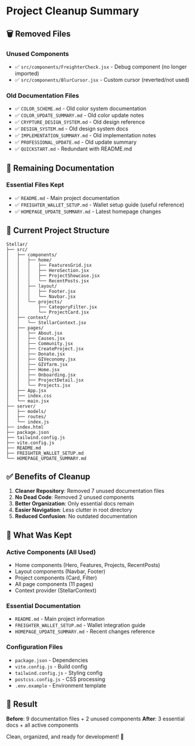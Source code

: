 # Project Cleanup Summary

## 🗑️ Removed Files

### Unused Components
- ✅ `src/components/FreighterCheck.jsx` - Debug component (no longer imported)
- ✅ `src/components/BlurCursor.jsx` - Custom cursor (reverted/not used)

### Old Documentation Files
- ✅ `COLOR_SCHEME.md` - Old color system documentation
- ✅ `COLOR_UPDATE_SUMMARY.md` - Old color update notes
- ✅ `CRYPTURE_DESIGN_SYSTEM.md` - Old design reference
- ✅ `DESIGN_SYSTEM.md` - Old design system docs
- ✅ `IMPLEMENTATION_SUMMARY.md` - Old implementation notes
- ✅ `PROFESSIONAL_UPDATE.md` - Old update summary
- ✅ `QUICKSTART.md` - Redundant with README.md

## 📁 Remaining Documentation

### Essential Files Kept
- ✅ `README.md` - Main project documentation
- ✅ `FREIGHTER_WALLET_SETUP.md` - Wallet setup guide (useful reference)
- ✅ `HOMEPAGE_UPDATE_SUMMARY.md` - Latest homepage changes

## 📂 Current Project Structure

```
Stellar/
├── src/
│   ├── components/
│   │   ├── home/
│   │   │   ├── FeaturesGrid.jsx
│   │   │   ├── HeroSection.jsx
│   │   │   ├── ProjectShowcase.jsx
│   │   │   └── RecentPosts.jsx
│   │   ├── layout/
│   │   │   ├── Footer.jsx
│   │   │   └── Navbar.jsx
│   │   └── projects/
│   │       ├── CategoryFilter.jsx
│   │       └── ProjectCard.jsx
│   ├── context/
│   │   └── StellarContext.jsx
│   ├── pages/
│   │   ├── About.jsx
│   │   ├── Causes.jsx
│   │   ├── Community.jsx
│   │   ├── CreateProject.jsx
│   │   ├── Donate.jsx
│   │   ├── GIVeconomy.jsx
│   │   ├── GIVfarm.jsx
│   │   ├── Home.jsx
│   │   ├── Onboarding.jsx
│   │   ├── ProjectDetail.jsx
│   │   └── Projects.jsx
│   ├── App.jsx
│   ├── index.css
│   └── main.jsx
├── server/
│   ├── models/
│   ├── routes/
│   └── index.js
├── index.html
├── package.json
├── tailwind.config.js
├── vite.config.js
├── README.md
├── FREIGHTER_WALLET_SETUP.md
└── HOMEPAGE_UPDATE_SUMMARY.md
```

## ✅ Benefits of Cleanup

1. **Cleaner Repository**: Removed 7 unused documentation files
2. **No Dead Code**: Removed 2 unused components
3. **Better Organization**: Only essential docs remain
4. **Easier Navigation**: Less clutter in root directory
5. **Reduced Confusion**: No outdated documentation

## 📝 What Was Kept

### Active Components (All Used)
- Home components (Hero, Features, Projects, RecentPosts)
- Layout components (Navbar, Footer)
- Project components (Card, Filter)
- All page components (11 pages)
- Context provider (StellarContext)

### Essential Documentation
- `README.md` - Main project information
- `FREIGHTER_WALLET_SETUP.md` - Wallet integration guide
- `HOMEPAGE_UPDATE_SUMMARY.md` - Recent changes reference

### Configuration Files
- `package.json` - Dependencies
- `vite.config.js` - Build config
- `tailwind.config.js` - Styling config
- `postcss.config.js` - CSS processing
- `.env.example` - Environment template

## 🎯 Result

**Before**: 9 documentation files + 2 unused components
**After**: 3 essential docs + all active components

Clean, organized, and ready for development! 🚀
